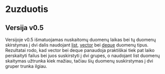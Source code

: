 # 2uzduotis

## Versija v0.5

 Versijoje v0.5 išmatuojamas nuskaitomų duomenų laikas bei tų duomenų skirstymas į dvi dalis naudojant [list](List_time_taken.jpg), [vector](Vector_time_taken.jpg) bei [deque](Deque_time_taken.jpg) duomenų tipus. Rezultatai rodo, kad vector bei deque panaudoja praktiškai tiek pat laiko perskaityti failus bei juos suskirstyti į dvi grupes, o naudojant list duomenų skaitymas užtrunka kiek mažiau, tačiau šių duomenų suskirstymas į dvi gruper trunka ilgiau.

